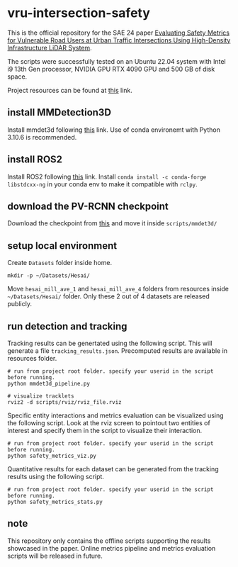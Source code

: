 # vru-intersection-safety
This is the official repository for the SAE 24 paper [Evaluating Safety Metrics for Vulnerable Road Users at Urban Traffic Intersections Using High-Density Infrastructure LiDAR System](https://www.sae.org/publications/technical-papers/content/2024-01-2641/).

The scripts were successfully tested on an Ubuntu 22.04 system with Intel i9 13th Gen processor, NVIDIA GPU RTX 4090 GPU and 500 GB of disk space.

Project resources can be found at [this](https://arizonastateu-my.sharepoint.com/personal/prath4_sundevils_asu_edu/_layouts/15/onedrive.aspx?id=%2Fpersonal%2Fprath4%5Fsundevils%5Fasu%5Fedu%2FDocuments%2FSAE%5FWCX%5F2024%5FScenarios&ga=1) link.

## install MMDetection3D
Install mmdet3d following [this](https://mmdetection3d.readthedocs.io/en/latest/get_started.html) link.
Use of conda environemt with Python 3.10.6 is recommended.

## install ROS2
Install ROS2 following [this](https://docs.ros.org/en/humble/Installation/Ubuntu-Install-Debians.html) link.
Install `conda install -c conda-forge libstdcxx-ng` in your conda env to make it compatible with `rclpy`.

## download the PV-RCNN checkpoint
Download the checkpoint from [this](https://download.openmmlab.com/mmdetection3d/v1.1.0_models/pv_rcnn/pv_rcnn_8xb2-80e_kitti-3d-3class/pv_rcnn_8xb2-80e_kitti-3d-3class_20221117_234428-b384d22f.pth) and move it inside `scripts/mmdet3d/`

## setup local environment
Create `Datasets` folder inside home.
```
mkdir -p ~/Datasets/Hesai/
```
Move `hesai_mill_ave_1` and `hesai_mill_ave_4` folders from resources inside `~/Datasets/Hesai/` folder. Only these 2 out of 4 datasets are released publicly.

## run detection and tracking
Tracking results can be genertated using the following script. This will generate a file `tracking_results.json`. Precomputed results are available in resources folder.
```
# run from project root folder. specify your userid in the script before running.
python mmdet3d_pipeline.py

# visualize tracklets
rviz2 -d scripts/rviz/rviz_file.rviz
```

Specific entity interactions and metrics evaluation can be visualized using the following script. Look at the rviz screen to pointout two entities of interest and specify them in the script to visualize their interaction.
```
# run from project root folder. specify your userid in the script before running.
python safety_metrics_viz.py
```

Quantitative results for each dataset can be generated from the tracking results using the following script.
```
# run from project root folder. specify your userid in the script before running.
python safety_metrics_stats.py
```

## note
This repository only contains the offline scripts supporting the results showcased in the paper. Online metrics pipeline and metrics evaluation scripts will be released in future.

